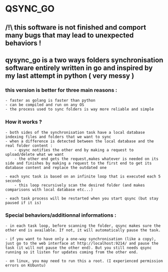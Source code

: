 # QSYNC_GO

## /!\ this software is not finished and comport many bugs that may lead to unexpected behaviors !
## qysync_go is a two ways folders synchronisation software entirely written in go and inspired by my last attempt in python ( very messy )

### this version is better for three main reasons :

    - faster as golang is faster than python
    - can be compiled and run on any OS
    - the process used to sync folders is way more reliable and simple


### How it works ?

    - both sides of the synchronisation task have a local database indexing files and folders that we want to sync
    - when a difference is detected between the local database and the real folder content :
        - qsync notifies the other end by making a request to upload/delete what we want
        - the other end gets the request,makes whatever is needed on its side and finishes by making a request to the first end to get its database content and replace the outdated one

    - each sync task is based on an infinite loop that is executed each 5 seconds
        - this loop recursively scan the desired folder (and makes comparisons with local database etc...)

    - each task process will be restarted when you start qsync (but stay paused if it is)

### Special behaviors/additionnal informations : 

    - in each task loop, before scanning the folder, qsync makes sure the other end is available. If not, it will automatically pause the task.

    - if you want to have only a one-way synchronisation (like a copy), just go to the web interface at http://localhost:9214/ and pause the task (it will not pause the other end). But you still needs qsync running so it listen for updates coming from the other end.

    - on linux, you may need to run this a root. (I experienced permission errors on KUbuntu)